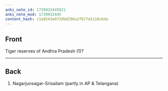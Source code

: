 ```yaml
---
anki_note_id: 1739932445821
anki_note_mod: 1739932445
content_hash: c1a9243e073dbd296a2f677e5118c6da
---
```


## Front

Tiger reserves of Andhra Pradesh (1)?

<hr/>

## Back

1. Nagarjunsagar-Srisailam (partly in AP & Telangana)